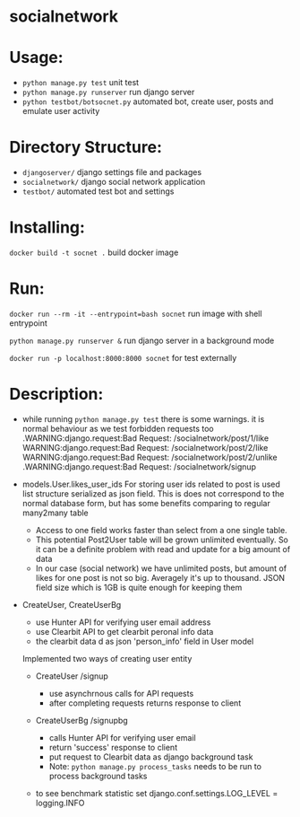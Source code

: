 # socialnetwork

# Usage:
* `python manage.py test` unit test
* `python manage.py runserver` run django server
* `python testbot/botsocnet.py` automated bot, create user, posts and emulate user activity


# Directory Structure:
* `djangoserver/` django settings file and packages
* `socialnetwork/` django social network application 
* `testbot/` automated test bot and settings

# Installing:
`docker build -t socnet .` build docker image


# Run:
`docker run --rm -it --entrypoint=bash socnet` run image with shell entrypoint

`python manage.py runserver &` run django server in a background mode

`docker run -p localhost:8000:8000 socnet` for test externally


# Description:
* while running `python manage.py test`
    there is some warnings. it is normal behaviour as we test forbidden requests too
    .WARNING:django.request:Bad Request: /socialnetwork/post/1/like
    WARNING:django.request:Bad Request: /socialnetwork/post/2/like
    WARNING:django.request:Bad Request: /socialnetwork/post/2/unlike
    .WARNING:django.request:Bad Request: /socialnetwork/signup

* models.User.likes_user_ids
    For storing user ids related to post is used list structure serialized as json field.
    This is does not correspond to the normal database form, but has some benefits comparing to regular many2many table
    * Access to one field works faster than select from a one single table.
    * This potential Post2User table will be grown unlimited eventually. So it can be a definite problem with read and update for a big amount of data
    * In our case (social network) we have unlimited posts, but amount of likes for one post is not so big. Averagely it's up to thousand. JSON field size which is 1GB is quite enough for keeping them
    
* CreateUser, CreateUserBg
    * use Hunter API for verifying user email address
    * use Clearbit API to get clearbit peronal info data
    * the clearbit data d as json 'person_info' field in User model 

   Implemented two ways of creating user entity
    * CreateUser /signup
        * use asynchrnous calls for API requests
        * after completing requests returns response to client
    * CreateUserBg /signupbg
        * calls Hunter API for verifying user email
        * return 'success' response to client 
        * put request to Clearbit data as django background task
        * Note: `python manage.py process_tasks` needs to be run to process background tasks
        
    * to see benchmark statistic set django.conf.settings.LOG_LEVEL = logging.INFO
    

